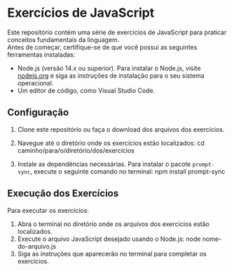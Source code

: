 # Exercícios de JavaScript

Este repositório contém uma série de exercícios de JavaScript para praticar conceitos fundamentais da linguagem.  
Antes de começar, certifique-se de que você possui as seguintes ferramentas instaladas:

- Node.js (versão 14.x ou superior). Para instalar o Node.js, visite [nodejs.org](https://nodejs.org/) e siga as instruções de instalação para o seu sistema operacional.
- Um editor de código, como Visual Studio Code.

## Configuração

1. Clone este repositório ou faça o download dos arquivos dos exercícios.
2. Navegue até o diretório onde os exercícios estão localizados:
   cd caminho/para/o/diretório/dos/exercícios

3. Instale as dependências necessárias. Para instalar o pacote `prompt-sync`, execute o seguinte comando no terminal:
   npm install prompt-sync

## Execução dos Exercícios

Para executar os exercícios:

1. Abra o terminal no diretório onde os arquivos dos exercícios estão localizados.
2. Execute o arquivo JavaScript desejado usando o Node.js:
   node nome-do-arquivo.js
3. Siga as instruções que aparecerão no terminal para completar os exercícios.
